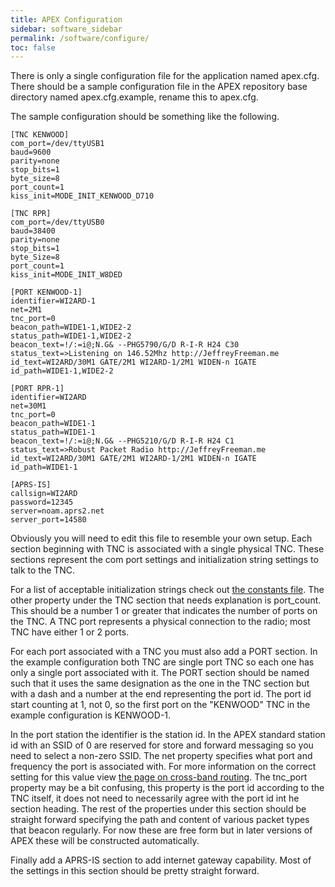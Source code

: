 ```yaml
---
title: APEX Configuration
sidebar: software_sidebar
permalink: /software/configure/
toc: false
---
```


There is only a single configuration file for the application named apex.cfg. There should be a sample configuration file in the APEX repository base directory named apex.cfg.example, rename this to apex.cfg.

The sample configuration should be something like the following.

    [TNC KENWOOD]
    com_port=/dev/ttyUSB1
    baud=9600
    parity=none
    stop_bits=1
    byte_size=8
    port_count=1
    kiss_init=MODE_INIT_KENWOOD_D710
    
    [TNC RPR]
    com_port=/dev/ttyUSB0
    baud=38400
    parity=none
    stop_bits=1
    byte_Size=8
    port_count=1
    kiss_init=MODE_INIT_W8DED
    
    [PORT KENWOOD-1]
    identifier=WI2ARD-1
    net=2M1
    tnc_port=0
    beacon_path=WIDE1-1,WIDE2-2
    status_path=WIDE1-1,WIDE2-2
    beacon_text=!/:=i@;N.G& --PHG5790/G/D R-I-R H24 C30
    status_text=>Listening on 146.52Mhz http://JeffreyFreeman.me
    id_text=WI2ARD/30M1 GATE/2M1 WI2ARD-1/2M1 WIDEN-n IGATE
    id_path=WIDE1-1,WIDE2-2
    
    [PORT RPR-1]
    identifier=WI2ARD
    net=30M1
    tnc_port=0
    beacon_path=WIDE1-1
    status_path=WIDE1-1
    beacon_text=!/:=i@;N.G& --PHG5210/G/D R-I-R H24 C1
    status_text=>Robust Packet Radio http://JeffreyFreeman.me
    id_text=WI2ARD/30M1 GATE/2M1 WI2ARD-1/2M1 WIDEN-n IGATE
    id_path=WIDE1-1
    
    [APRS-IS]
    callsign=WI2ARD
    password=12345
    server=noam.aprs2.net
    server_port=14580

Obviously you will need to edit this file to resemble your own setup. Each section beginning with TNC is associated with a single physical TNC. These sections represent the com port settings and initialization string settings to talk to the TNC.

For a list of acceptable initialization strings check out [the constants file](https://github.com/Syncleus/apex/blob/master/kiss/constants.py). The other property under the TNC section that needs explanation is port_count. This should be a number 1 or greater that indicates the number of ports on the TNC. A TNC port represents a physical connection to the radio; most TNC have either 1 or 2 ports.

For each port associated with a TNC you must also add a PORT section. In the example configuration both TNC are single port TNC so each one has only a single port associated with it. The PORT section should be named such that it uses the same designation as the one in the TNC section but with a dash and a number at the end representing the port id. The port id start counting at 1, not 0, so the first port on the "KENWOOD" TNC in the example configuration is KENWOOD-1.

In the port station the identifier is the station id. In the APEX standard station id with an SSID of 0 are reserved for store and forward messaging so you need to select a non-zero SSID. The net property specifies what port and frequency the port is associated with. For more information on the correct setting for this value view [the page on cross-band routing](/protocol/cross-band/). The tnc_port property may be a bit confusing, this property is the port id according to the TNC itself, it does not need to necessarily agree with the port id int he section heading. The rest of the properties under this section should be straight forward specifying the path and content of various packet types that beacon regularly. For now these are free form but in later versions of APEX these will be constructed automatically.

Finally add a APRS-IS section to add internet gateway capability. Most of the settings in this section should be pretty straight forward.
